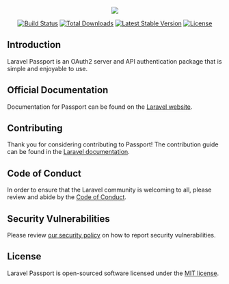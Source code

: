 <p align="center"><img src="https://laravel.com/assets/img/components/logo-passport.svg"></p>

<p align="center">
<a href="https://github.com/laravel/passport/actions"><img src="https://github.com/laravel/passport/workflows/tests/badge.svg" alt="Build Status"></a>
<a href="https://packagist.org/packages/laravel/passport"><img src="https://img.shields.io/packagist/dt/laravel/passport" alt="Total Downloads"></a>
<a href="https://packagist.org/packages/laravel/passport"><img src="https://img.shields.io/packagist/v/laravel/passport" alt="Latest Stable Version"></a>
<a href="https://packagist.org/packages/laravel/passport"><img src="https://img.shields.io/packagist/l/laravel/passport" alt="License"></a>
</p>

## Introduction

Laravel Passport is an OAuth2 server and API authentication package that is simple and enjoyable to use.

## Official Documentation

Documentation for Passport can be found on the [Laravel website](https://laravel.com/docs/master/passport).

## Contributing

Thank you for considering contributing to Passport! The contribution guide can be found in the [Laravel documentation](https://laravel.com/docs/contributions).

## Code of Conduct

In order to ensure that the Laravel community is welcoming to all, please review and abide by the [Code of Conduct](https://laravel.com/docs/contributions#code-of-conduct).

## Security Vulnerabilities

Please review [our security policy](https://github.com/laravel/passport/security/policy) on how to report security vulnerabilities.

## License

Laravel Passport is open-sourced software licensed under the [MIT license](LICENSE.md).
